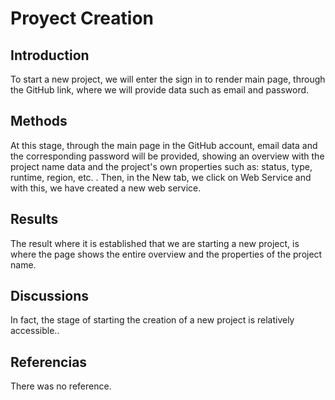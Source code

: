 # Proyect Creation

## Introduction
To start a new project, we will enter the sign in to render main page, through the GitHub link, where we will provide data such as email and password.

## Methods
At this stage, through the main page in the GitHub account, email data and the corresponding password will be provided, showing an overview with the project name data and the project's own properties such as: status, type, runtime, region, etc. . Then, in the New tab, we click on Web Service and with this, we have created a new web service.

## Results
The result where it is established that we are starting a new project, is where the page shows the entire overview and the properties of the project name.

## Discussions
In fact, the stage of starting the creation of a new project is relatively accessible..

## Referencias
There was no reference.
